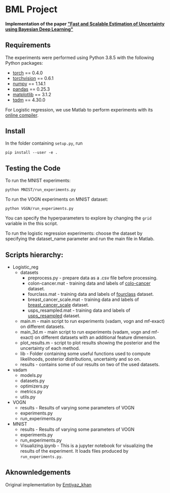 # BML Project
#### Implementation of the paper ["Fast and Scalable Estimation of Uncertainty using Bayesian Deep Learning"](https://arxiv.org/abs/1806.04854)

## Requirements
The experiments were performed using Python 3.8.5 with the following Python packages:
* [torch](https://pytorch.org/) == 0.4.0
* [torchvision](https://pypi.org/project/torchvision/0.1.8/) == 0.6.1
* [numpy](http://www.numpy.org/) == 1.14.1
* [pandas](https://pandas.pydata.org/) == 0.25.3
* [matplotlib](https://matplotlib.org/) == 3.1.2
* [tqdm](https://tqdm.github.io/) == 4.30.0

For Logistic regression, we use Matlab to perform experiments with its [online compiler](https://matlab.mathworks.com/).

## Install

In the folder containing `setup.py`, run
```
pip install --user -e .
```
## Testing the Code
To run the MNIST experiments:
```
python MNIST/run_experiments.py
```
To run the VOGN experiments on MNIST dataset:
```
python VGGN/run_experiments.py
```
You can specify the hyperparameters to explore by changing the `grid` variable in the this script.

To run the logistic regression experiments: choose the dataset by specifying the dataset_name parameter and run the main file in Matlab.

## Scripts hierarchy:

- Logistic_reg <br />
  - datasets <br />
    - preprocess.py - prepare data as a .csv file before processing. <br />
    - colon-cancer.mat - training data and labels of [colo-cancer]() dataset. <br />
    - fourclass.mat - training data and labels of [fourclass]() dataset. <br />
    - breast_cancer_scale.mat - training data and labels of [breast_cancer_scale]() dataset. <br />
    - usps_resampled.mat - training data and labels of [usps_resampled]() dataset. <br />
  - main.m - main script to run experiments (vadam, vogn and mf-exact) on different datasets. <br />
  - main_3d.m - main script to run experiments (vadam, vogn and mf-exact) on different datasets with an additional feature dimension. <br />
  - plot_results.m - script to plot results showing the posterior and the uncertainty of each method. <br />
  - lib - Folder containing some useful functions used to compute likelihoods, posterior distributions, uncertainty and so on. <br />
  - results - contains some of our results on two of the used datasets. <br />
- vadam <br />
  - models.py <br />
  - datasets.py <br />
  - optimizers.py <br />
  - metrics.py <br />
  - utils.py <br />
- VOGN <br />
  - results - Results of varying some parameters of VOGN <br />
  - experiments.py <br />
  - run_experiments.py <br />
- MNIST <br />
  - results - Results of varying some parameters of VOGN <br />
  - experiments.py <br />
  - run_experiments.py <br />
  - Visualizing.ipynb - This is a jupyter notebook for visualizing the results of the experiment. It loads files produced by `run_experiments.py`. <br />

## Aknownledgements
Original implementation by [Emtiyaz_khan](github.com/emtiyaz/vadam)
